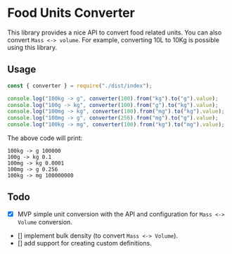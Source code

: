 # Food Units Converter

This library provides a nice API to convert food related units. You can also
convert `Mass <-> volume`. For example, converting 10L to 10Kg is possible using
this library.

## Usage

```js
const { converter } = require("./dist/index");

console.log("100kg -> g", converter(100).from("kg").to("g").value);
console.log("100g -> kg", converter(100).from("g").to("kg").value);
console.log("100mg -> kg", converter(100).from("mg").to("kg").value);
console.log("100mg -> g", converter(256).from("mg").to("g").value);
console.log("100kg -> mg", converter(100).from("kg").to("mg").value);
```

The above code will print:

```
100kg -> g 100000
100g -> kg 0.1
100mg -> kg 0.0001
100mg -> g 0.256
100kg -> mg 100000000
```

## Todo

- [x] MVP 
    simple unit conversion with the API and configuration for `Mass <-> Volume` conversion.
- [] implement bulk density (to convert `Mass <-> Volume`).
- [] add support for creating custom definitions.

